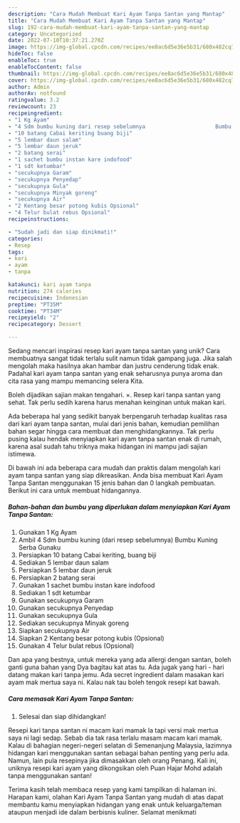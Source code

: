 ```yaml
---
description: "Cara Mudah Membuat Kari Ayam Tanpa Santan yang Mantap"
title: "Cara Mudah Membuat Kari Ayam Tanpa Santan yang Mantap"
slug: 192-cara-mudah-membuat-kari-ayam-tanpa-santan-yang-mantap
category: Uncategorized
date: 2022-07-10T10:37:21.270Z
image: https://img-global.cpcdn.com/recipes/ee8ac6d5e36e5b31/680x482cq70/kari-ayam-tanpa-santan-foto-resep-utama.jpg
hideToc: false
enableToc: true
enableTocContent: false
thumbnail: https://img-global.cpcdn.com/recipes/ee8ac6d5e36e5b31/680x482cq70/kari-ayam-tanpa-santan-foto-resep-utama.jpg
cover: https://img-global.cpcdn.com/recipes/ee8ac6d5e36e5b31/680x482cq70/kari-ayam-tanpa-santan-foto-resep-utama.jpg
author: Admin
authorAv: notfound
ratingvalue: 3.2
reviewcount: 23
recipeingredient:
- "1 Kg Ayam"
- "4 Sdm bumbu kuning dari resep sebelumnya                      Bumbu Kuning Serba Gunaku"
- "10 batang Cabai keriting buang biji"
- "5 lembar daun salam"
- "5 lembar daun jeruk"
- "2 batang serai"
- "1 sachet bumbu instan kare indofood"
- "1 sdt ketumbar"
- "secukupnya Garam"
- "secukupnya Penyedap"
- "secukupnya Gula"
- "secukupnya Minyak goreng"
- "secukupnya Air"
- "2 Kentang besar potong kubis Opsional"
- "4 Telur bulat rebus Opsional"
recipeinstructions:

- "Sudah jadi dan siap dinikmati!"
categories:
- Resep
tags:
- kari
- ayam
- tanpa

katakunci: kari ayam tanpa 
nutrition: 274 calories
recipecuisine: Indonesian
preptime: "PT35M"
cooktime: "PT34M"
recipeyield: "2"
recipecategory: Dessert

---
```





Sedang mencari inspirasi resep kari ayam tanpa santan yang unik? Cara membuatnya sangat tidak terlalu sulit namun tidak gampang juga. Jika salah mengolah maka hasilnya akan hambar dan justru cenderung tidak enak. Padahal kari ayam tanpa santan yang enak seharusnya punya aroma dan cita rasa yang mampu memancing selera Kita.





Boleh dijadikan sajian makan tengahari. ×. Resep kari tanpa santan yang sehat. Tak perlu sedih karena harus menahan keinginan untuk makan kari.

Ada beberapa hal yang sedikit banyak berpengaruh terhadap kualitas rasa dari kari ayam tanpa santan, mulai dari jenis bahan, kemudian pemilihan bahan segar hingga cara membuat dan menghidangkannya. Tak perlu pusing kalau hendak menyiapkan kari ayam tanpa santan enak di rumah, karena asal sudah tahu triknya maka hidangan ini mampu jadi sajian istimewa.






Di bawah ini ada beberapa cara mudah dan praktis dalam mengolah kari ayam tanpa santan yang siap dikreasikan. Anda bisa membuat Kari Ayam Tanpa Santan menggunakan 15 jenis bahan dan 0 langkah pembuatan. Berikut ini cara untuk membuat hidangannya.

<!--inarticleads1-->

##### Bahan-bahan dan bumbu yang diperlukan dalam menyiapkan Kari Ayam Tanpa Santan:

1. Gunakan 1 Kg Ayam
1. Ambil 4 Sdm bumbu kuning (dari resep sebelumnya)                      Bumbu Kuning Serba Gunaku
1. Persiapkan 10 batang Cabai keriting, buang biji
1. Sediakan 5 lembar daun salam
1. Persiapkan 5 lembar daun jeruk
1. Persiapkan 2 batang serai
1. Gunakan 1 sachet bumbu instan kare indofood
1. Sediakan 1 sdt ketumbar
1. Gunakan secukupnya Garam
1. Gunakan secukupnya Penyedap
1. Gunakan secukupnya Gula
1. Sediakan secukupnya Minyak goreng
1. Siapkan secukupnya Air
1. Siapkan 2 Kentang besar potong kubis (Opsional)
1. Gunakan 4 Telur bulat rebus (Opsional)


Dan apa yang bestnya, untuk mereka yang ada allergi dengan santan, boleh ganti guna bahan yang Dya bagitau kat atas tu. Ada jugak yang hari - hari datang makan kari tanpa jemu. Ada secret ingredient dalam masakan kari ayam mak mertua saya ni. Kalau nak tau boleh tengok resepi kat bawah. 

<!--inarticleads2-->

##### Cara memasak Kari Ayam Tanpa Santan:


1. Selesai dan siap dihidangkan!

Resepi kari tanpa santan ni macam kari mamak la tapi versi mak mertua saya ni lagi sedap. Sebab dia tak rasa terlalu masam macam kari mamak. Kalau di bahagian negeri-negeri selatan di Semenanjung Malaysia, lazimnya hidangan kari menggunakan santan sebagai bahan penting yang perlu ada. Namun, lain pula resepinya jika dimasakkan oleh orang Penang. Kali ini, uniknya resepi kari ayam yang dikongsikan oleh Puan Hajar Mohd adalah tanpa menggunakan santan! 

Terima kasih telah membaca resep yang kami tampilkan di halaman ini. Harapan kami, olahan Kari Ayam Tanpa Santan yang mudah di atas dapat membantu kamu menyiapkan hidangan yang enak untuk keluarga/teman ataupun menjadi ide dalam berbisnis kuliner. Selamat menikmati
